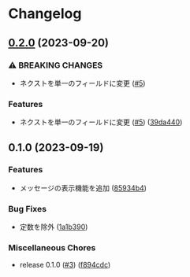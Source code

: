 # Changelog

## [0.2.0](https://github.com/noriapi/anki-puyo/compare/v0.1.0...v0.2.0) (2023-09-20)


### ⚠ BREAKING CHANGES

* ネクストを単一のフィールドに変更 ([#5](https://github.com/noriapi/anki-puyo/issues/5))

### Features

* ネクストを単一のフィールドに変更 ([#5](https://github.com/noriapi/anki-puyo/issues/5)) ([39da440](https://github.com/noriapi/anki-puyo/commit/39da4405e8bbc2915b928c2e3684339dade01da8))

## 0.1.0 (2023-09-19)


### Features

* メッセージの表示機能を追加 ([85934b4](https://github.com/noriapi/anki-puyo/commit/85934b498e6a18bddac6adcd3adff302ff91090d))


### Bug Fixes

* 定数を除外 ([1a1b390](https://github.com/noriapi/anki-puyo/commit/1a1b390ccbea684a371a50a07729b7973dadf86e))


### Miscellaneous Chores

* release 0.1.0 ([#3](https://github.com/noriapi/anki-puyo/issues/3)) ([f894cdc](https://github.com/noriapi/anki-puyo/commit/f894cdc439bd02e9efa2302762a7763b35a67592))
